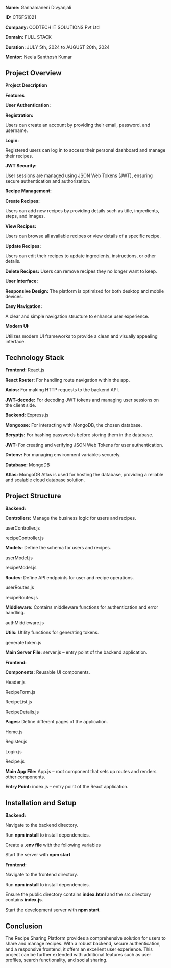 **Name:** Gannamaneni Divyanjali

**ID:** CT6FS1021

**Company:** CODTECH IT SOLUTIONS Pvt Ltd

**Domain:** FULL STACK

**Duration:** JULY 5th, 2024 to AUGUST 20th, 2024

**Mentor:** Neela Santhosh Kumar



## Project Overview

**Project Description**

**Features**

**User Authentication:**

**Registration:** 

Users can create an account by providing their email, password, and username.

**Login:** 

Registered users can log in to access their personal dashboard and manage their recipes.

**JWT Security:**

User sessions are managed using JSON Web Tokens (JWT), ensuring secure authentication and authorization.

**Recipe Management:**

**Create Recipes:**

Users can add new recipes by providing details such as title, ingredients, steps, and images.

**View Recipes:**

Users can browse all available recipes or view details of a specific recipe.


**Update Recipes:**

Users can edit their recipes to update ingredients, instructions, or other details.

**Delete Recipes:** Users can remove recipes they no longer want to keep.

**User Interface:**

**Responsive Design:** The platform is optimized for both desktop and mobile devices.


**Easy Navigation:**

A clear and simple navigation structure to enhance user experience.


**Modern UI:**

Utilizes modern UI frameworks to provide a clean and visually appealing interface.

## Technology Stack
**Frontend:** React.js

**React Router:** For handling route navigation within the app.

**Axios:** For making HTTP requests to the backend API.

**JWT-decode:** For decoding JWT tokens and managing user sessions on the client side.

**Backend:** Express.js

**Mongoose:** For interacting with MongoDB, the chosen database.

**Bcryptjs:** For hashing passwords before storing them in the database.

**JWT:** For creating and verifying JSON Web Tokens for user authentication.

**Dotenv:** For managing environment variables securely.

**Database:** MongoDB

**Atlas:** MongoDB Atlas is used for hosting the database, providing a reliable and scalable cloud database solution.

## Project Structure
**Backend:**

**Controllers:** Manage the business logic for users and recipes.

userController.js

recipeController.js

**Models:** Define the schema for users and recipes.

userModel.js

recipeModel.js

**Routes:** Define API endpoints for user and recipe operations.

userRoutes.js

recipeRoutes.js

**Middleware:** Contains middleware functions for authentication and error handling.

authMiddleware.js

**Utils:** Utility functions for generating tokens.

generateToken.js

**Main Server File:** server.js – entry point of the backend application.

**Frontend:**

**Components:** Reusable UI components.

Header.js

RecipeForm.js

RecipeList.js

RecipeDetails.js

**Pages:** Define different pages of the application.

Home.js

Register.js

Login.js

Recipe.js

**Main App File:** App.js – root component that sets up routes and renders other components.

**Entry Point:** index.js – entry point of the React application.

## Installation and Setup

**Backend:**

Navigate to the backend directory.

Run **npm install** to install dependencies.

Create a **.env file** with the following variables

Start the server with **npm start**

**Frontend:**

Navigate to the frontend directory.

Run **npm install** to install dependencies.

Ensure the public directory contains **index.html** and the src directory contains **index.js**.

Start the development server with **npm start**.

## Conclusion
The Recipe Sharing Platform provides a comprehensive solution for users to share and manage recipes. With a robust backend, secure authentication, and a responsive frontend, it offers an excellent user experience. This project can be further extended with additional features such as user profiles, search functionality, and social sharing.
